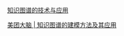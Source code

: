 
[知识图谱的技术与应用](https://mp.weixin.qq.com/s/9fTpwOvOx8hW8lzJqLDVNA)

[美团大脑 | 知识图谱的建模方法及其应用](https://mp.weixin.qq.com/s/u7mvxrvudKmjX4KeGtBiWA)